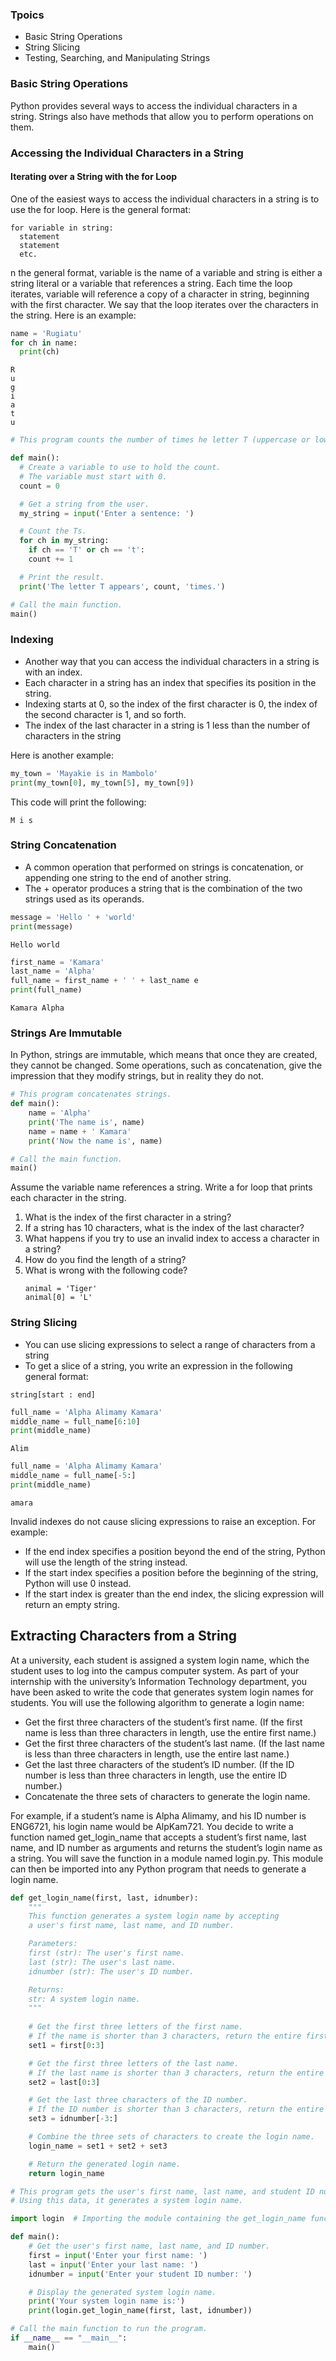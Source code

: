 ### Tpoics
- Basic String Operations
- String Slicing
- Testing, Searching, and Manipulating Strings

### Basic String Operations
Python provides several ways to access the individual characters in a string. Strings also have methods that allow you to perform operations on them.

### Accessing the Individual Characters in a String
#### Iterating over a String with the for Loop
One of the easiest ways to access the individual characters in a string is to use the for loop. Here is the general format:
```
for variable in string:
  statement
  statement
  etc.
```
n the general format, variable is the name of a variable and string is either a string
literal or a variable that references a string. Each time the loop iterates, variable will reference a copy of a character in string, beginning with the first character. We say that the
loop iterates over the characters in the string. Here is an example:
```python
name = 'Rugiatu'
for ch in name:
  print(ch)
```
```
R
u
g
i
a
t
u
```


```python
# This program counts the number of times he letter T (uppercase or lowercase) appears in a string.

def main():
  # Create a variable to use to hold the count.
  # The variable must start with 0.
  count = 0

  # Get a string from the user.
  my_string = input('Enter a sentence: ')

  # Count the Ts.
  for ch in my_string:
    if ch == 'T' or ch == 't':
    count += 1

  # Print the result.
  print('The letter T appears', count, 'times.')

# Call the main function.
main()
```

### Indexing
- Another way that you can access the individual characters in a string is with an index.
- Each character in a string has an index that specifies its position in the string.
- Indexing starts at 0, so the index of the first character is 0, the index of the second character is 1, and so forth.
- The index of the last character in a string is 1 less than the number of characters in the string

Here is another example:
```python
my_town = 'Mayakie is in Mambolo'
print(my_town[0], my_town[5], my_town[9])
```
This code will print the following:
```
M i s
```

### String Concatenation
- A common operation that performed on strings is concatenation, or appending one string to the end of another string.
- The + operator produces a string that is the combination of the two strings used as its operands.
```python
message = 'Hello ' + 'world'
print(message)
```
```
Hello world
```
```python
first_name = 'Kamara' 
last_name = 'Alpha' 
full_name = first_name + ' ' + last_name e
print(full_name)
```
```
Kamara Alpha
```
### Strings Are Immutable
In Python, strings are immutable, which means that once they are created, they cannot be changed. Some operations, such as concatenation, give the impression that they modify strings, but in reality they do not.
```python
# This program concatenates strings.
def main():
    name = 'Alpha'
    print('The name is', name)
    name = name + ' Kamara'
    print('Now the name is', name)

# Call the main function.
main()
```

Assume the variable name references a string. Write a for loop that prints each character in the string.
1. What is the index of the first character in a string?
2. If a string has 10 characters, what is the index of the last character?
3. What happens if you try to use an invalid index to access a character in a string?
4. How do you find the length of a string?
5. What is wrong with the following code?
    ```
    animal = 'Tiger'
    animal[0] = 'L'
    ```

### String Slicing
- You can use slicing expressions to select a range of characters from a string
- To get a slice of a string, you write an expression in the following general format:

```
string[start : end]
```
```python
full_name = 'Alpha Alimamy Kamara'
middle_name = full_name[6:10]
print(middle_name)
```
```
Alim
```

```python
full_name = 'Alpha Alimamy Kamara'
middle_name = full_name[-5:]
print(middle_name)
```
```
amara
```

Invalid indexes do not cause slicing expressions to raise an exception. For example:
- If the end index specifies a position beyond the end of the string, Python will use the length of the string instead.
- If the start index specifies a position before the beginning of the string, Python will use 0 instead.
- If the start index is greater than the end index, the slicing expression will return an empty string.

## Extracting Characters from a String
At a university, each student is assigned a system login name, which the student uses to log into the campus computer system. As part of your internship with the university’s Information Technology department, you have been asked to write the code that generates system login names for students. You will use the following algorithm to generate a login name:
- Get the first three characters of the student’s first name. (If the first name is less than three characters in length, use the entire first name.)
- Get the first three characters of the student’s last name. (If the last name is less than three characters in length, use the entire last name.)
- Get the last three characters of the student’s ID number. (If the ID number is less than three characters in length, use the entire ID number.)
- Concatenate the three sets of characters to generate the login name.

For example, if a student’s name is Alpha Alimamy, and his ID number is ENG6721, his login name would be AlpKam721. You decide to write a function named get_login_name that accepts a student’s first name, last name, and ID number as arguments and returns the student’s login name as a string. You will save the function in a module named login.py. This module can then be imported into any Python program that needs to generate a login
name.
```python
def get_login_name(first, last, idnumber):
    """
    This function generates a system login name by accepting
    a user's first name, last name, and ID number.

    Parameters:
    first (str): The user's first name.
    last (str): The user's last name.
    idnumber (str): The user's ID number.

    Returns:
    str: A system login name.
    """
    
    # Get the first three letters of the first name.
    # If the name is shorter than 3 characters, return the entire first name.
    set1 = first[0:3]

    # Get the first three letters of the last name.
    # If the last name is shorter than 3 characters, return the entire last name.
    set2 = last[0:3]

    # Get the last three characters of the ID number.
    # If the ID number is shorter than 3 characters, return the entire ID number.
    set3 = idnumber[-3:]

    # Combine the three sets of characters to create the login name.
    login_name = set1 + set2 + set3

    # Return the generated login name.
    return login_name
```

```python
# This program gets the user's first name, last name, and student ID number.
# Using this data, it generates a system login name.

import login  # Importing the module containing the get_login_name function

def main():
    # Get the user's first name, last name, and ID number.
    first = input('Enter your first name: ')
    last = input('Enter your last name: ')
    idnumber = input('Enter your student ID number: ')

    # Display the generated system login name.
    print('Your system login name is:')
    print(login.get_login_name(first, last, idnumber))

# Call the main function to run the program.
if __name__ == "__main__":
    main()
```
